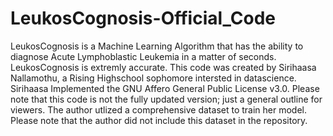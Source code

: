 # LeukosCognosis-Official_Code
LeukosCognosis is a Machine Learning Algorithm that has the ability to diagnose Acute Lymphoblastic Leukemia in a matter of seconds. LeukosCognosis is extremly accurate. 
This code was created by Sirihaasa Nallamothu, a Rising Highschool sophomore intersted in datascience. Sirihaasa Implemented the GNU Affero General Public License v3.0.
Please note that this code is not the fully updated version; just a general outline for viewers. 
The author utlized a comprehensive dataset to train her model. Please note that the author did not include this dataset in the repository. 

